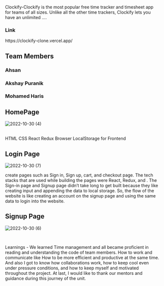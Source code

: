 Clockify-Clockify is the most popular free time tracker and timesheet app for teams of all sizes. Unlike all the other time trackers, Clockify lets you have an unlimited ....

<h3>Link</h3>https://clockify-clone.vercel.app/
<h2>Team Members

<h3>Ahsan</h3>

<h3>Akshay Puranik</h3>

<h3>Mohamed Haris</h3>

## HomePage

![2022-10-30 (4)](https://user-images.githubusercontent.com/75201337/198877598-5de15538-24f1-4ff7-bc54-fb3484619268.png)

<br/>
HTML 
CSS
React
Redux
Browser LocalStorage for Frontend


## Login Page
![2022-10-30 (7)](https://user-images.githubusercontent.com/75201337/198878127-fdfff7cf-3a50-4d96-b7e4-2038943ab91f.png)

 create pages such as Sign in, Sign up, cart, and checkout page. The tech stacks that are used while building the pages were React, Redux, and . The Sign-in page and Signup page didn’t take long to get built because they  like creating input and appending the data to local storage. So, the flow of the website is like creating an account on the signup page and using the same data to login into the website.
 <br/>
 ## Signup Page
 
![2022-10-30 (6)](https://user-images.githubusercontent.com/75201337/198878138-ac3e91e3-78b0-49f2-98c8-4876e1ea7dda.png)

 <br/>
 

 
 Learnings -
We learned Time management and all became proficient in reading and understanding the code of team members.
How to work and communicate like 
How to be more efficient and productive at the same time.
And also I got to know how  collaborations work, how to keep cool even under pressure conditions, and how to keep myself and  motivated throughout the project.
At last, I would like to thank our mentors and guidance during this journey of the unit.

















